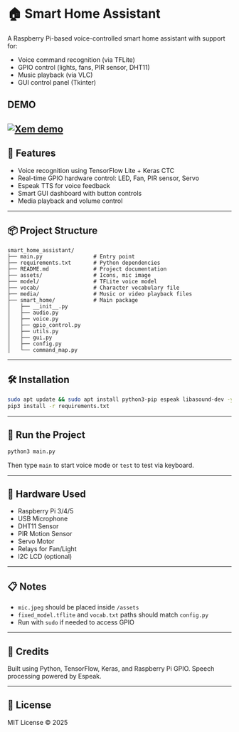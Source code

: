 
# 🏠 Smart Home Assistant

A Raspberry Pi-based voice-controlled smart home assistant with support for:
- Voice command recognition (via TFLite)
- GPIO control (lights, fans, PIR sensor, DHT11)
- Music playback (via VLC)
- GUI control panel (Tkinter)
## DEMO
[![Xem demo](https://img.youtube.com/vi/YEjlg2-8C68/maxresdefault.jpg)](https://youtu.be/YEjlg2-8C68)
---

## 🚀 Features
- Voice recognition using TensorFlow Lite + Keras CTC
- Real-time GPIO hardware control: LED, Fan, PIR sensor, Servo
- Espeak TTS for voice feedback
- Smart GUI dashboard with button controls
- Media playback and volume control

---

## 📦 Project Structure
```
smart_home_assistant/
├── main.py                # Entry point
├── requirements.txt       # Python dependencies
├── README.md              # Project documentation
├── assets/                # Icons, mic image
├── model/                 # TFLite voice model
├── vocab/                 # Character vocabulary file
├── media/                 # Music or video playback files
├── smart_home/            # Main package
│   ├── __init__.py
│   ├── audio.py
│   ├── voice.py
│   ├── gpio_control.py
│   ├── utils.py
│   ├── gui.py
│   ├── config.py
│   └── command_map.py
```

---

## 🛠️ Installation
```bash
sudo apt update && sudo apt install python3-pip espeak libasound-dev -y
pip3 install -r requirements.txt
```

---

## 🧪 Run the Project
```bash
python3 main.py
```
Then type `main` to start voice mode or `test` to test via keyboard.

---

## 🎤 Hardware Used
- Raspberry Pi 3/4/5
- USB Microphone
- DHT11 Sensor
- PIR Motion Sensor
- Servo Motor
- Relays for Fan/Light
- I2C LCD (optional)

---

## 📋 Notes
- `mic.jpeg` should be placed inside `/assets`
- `fixed_model.tflite` and `vocab.txt` paths should match `config.py`
- Run with `sudo` if needed to access GPIO

---

## 🤖 Credits
Built using Python, TensorFlow, Keras, and Raspberry Pi GPIO. Speech processing powered by Espeak.

---

## 📜 License
MIT License © 2025
